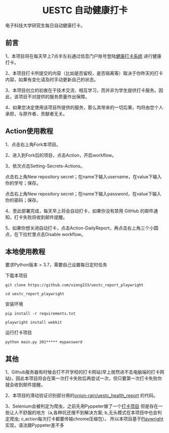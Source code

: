 <h1 align="center">UESTC 自动健康打卡</h1>

电子科技大学研究生每日自动健康打卡。

## 前言

1、本项目将在每天早上7点半左右通过信息门户账号登陆[健康打卡系统](https://eportal.uestc.edu.cn/jkdkapp/sys/lwReportEpidemicStu/*default/index.do) 进行健康打卡。

2、本项目打卡所提交的内容（比如是否留校，是否隔离等）取决于你昨天的打卡内容，如果有变化请及时手动更新自己的状态。

3、本项目创立的初衷在于技术交流、相互学习，而并非为学生提供打卡服务。因此，该项目不对提供的服务质量作出保障。

4、如果您决定使用该项目所提供的服务，那么其带来的一切后果，均将由您个人承担，与原作者、贡献者无关。

## Action使用教程

1、点击右上角Fork本项目。

2、进入到Fork后的项目，点击Action，开启workflow。

3、依次点击Setting-Secrets-Actions。

点击右上角New repository secret；在name下输入username，在value下输入你的学号；保存。

点击右上角New repository secret；在name下输入password，在value下输入你的密码；保存。

4、至此部署完成，每天早上将会自动打卡，如果你没有禁用 GitHub 的邮件通知，打卡失败将收到邮件提醒。

5、如果你想关闭自动打卡，点击Action-DailyReport，再点击右上角三个小圆点，在下拉栏里点击Disable workflow。


## 本地使用教程
要求Python版本 > 3.7，需要自己设置每日定时任务

下载本项目

`git clone https://github.com/xiong233/uestc_report_playwright`

`cd uestc_report_playwright`

安装环境

`pip install -r requirements.txt`

`playwright install webkit
`

运行打卡项目

`python main.py 201***** mypassword`

## 其他

1、Github服务器有时候会打不开学校的打卡网站(早上居然进不去电脑端的打卡网站)，因此本项目将会在第一次打卡失败后再尝试一次，但只要第一次打卡失败你就会收到邮件提醒。

2、本项目的滑动验证识别部分用的[onion-rain/uestc_health_report](https://github.com/onion-rain/uestc_health_report) 的代码。

3、Selenium会被判定为爬虫，之前先用Pyppeter做了一个[打卡项目](https://github.com/xiong233/uestc_report_public) 
但是存在一些让人不舒服的地方（a,各种坑还搜不到解决方案; b,无头模式在本项目中也会判定爬虫; c,action每次打卡都要传输chrome压缩包）。
所以本项目基于[Playwright](https://github.com/microsoft/playwright-python) 实现，语法跟Pyppeter差不多